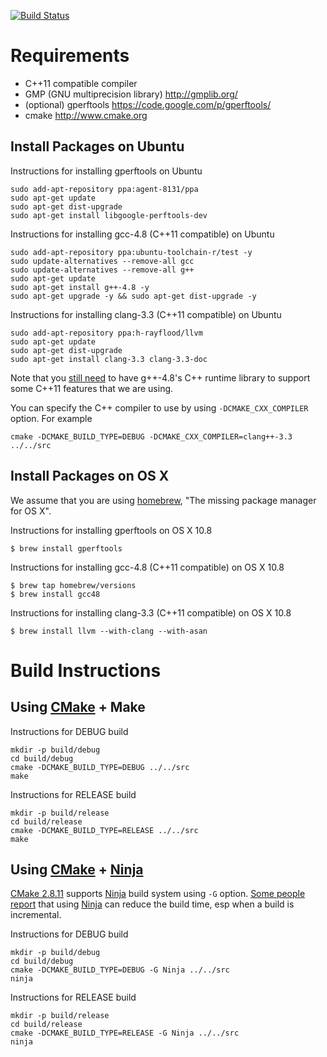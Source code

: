 [![Build Status](https://travis-ci.org/leodemoura/lean.png?branch=master)](https://travis-ci.org/leodemoura/lean)

Requirements
============

- C++11 compatible compiler
- GMP (GNU multiprecision library)
  http://gmplib.org/
- (optional) gperftools
  https://code.google.com/p/gperftools/
- cmake
  http://www.cmake.org

Install Packages on Ubuntu
--------------------------

Instructions for installing gperftools on Ubuntu

    sudo add-apt-repository ppa:agent-8131/ppa
    sudo apt-get update
    sudo apt-get dist-upgrade
    sudo apt-get install libgoogle-perftools-dev

Instructions for installing gcc-4.8 (C++11 compatible) on Ubuntu

    sudo add-apt-repository ppa:ubuntu-toolchain-r/test -y
    sudo update-alternatives --remove-all gcc
    sudo update-alternatives --remove-all g++
    sudo apt-get update
    sudo apt-get install g++-4.8 -y
    sudo apt-get upgrade -y && sudo apt-get dist-upgrade -y

Instructions for installing clang-3.3 (C++11 compatible) on Ubuntu

    sudo add-apt-repository ppa:h-rayflood/llvm
    sudo apt-get update
    sudo apt-get dist-upgrade
    sudo apt-get install clang-3.3 clang-3.3-doc

Note that you [still need][1] to have g++-4.8's C++ runtime library to
support some C++11 features that we are using.

You can specify the C++ compiler to use by using ``-DCMAKE_CXX_COMPILER``
option. For example

    cmake -DCMAKE_BUILD_TYPE=DEBUG -DCMAKE_CXX_COMPILER=clang++-3.3 ../../src

[1]: http://clang.llvm.org/cxx_status.html

Install Packages on OS X
------------------------
We assume that you are using [homebrew][homebrew], "The missing package manager for OS X".

[homebrew]: http://brew.sh

Instructions for installing gperftools on OS X 10.8

    $ brew install gperftools

Instructions for installing gcc-4.8 (C++11 compatible) on OS X 10.8

    $ brew tap homebrew/versions
    $ brew install gcc48

Instructions for installing clang-3.3 (C++11 compatible) on OS X 10.8

    $ brew install llvm --with-clang --with-asan

Build Instructions
==================

Using [CMake][cmake] + Make
---------------------
Instructions for DEBUG build

    mkdir -p build/debug
    cd build/debug
    cmake -DCMAKE_BUILD_TYPE=DEBUG ../../src
    make

Instructions for RELEASE build

    mkdir -p build/release
    cd build/release
    cmake -DCMAKE_BUILD_TYPE=RELEASE ../../src
    make

Using [CMake][cmake] + [Ninja][ninja]
-------------------------------
[CMake 2.8.11][cmake] supports [Ninja][ninja] build system using
``-G`` option. [Some people report][1] that using [Ninja][ninja] can
reduce the build time, esp when a build is incremental.

[1]: https://plus.google.com/108996039294665965197/posts/SfhrFAhRyyd

Instructions for DEBUG build

    mkdir -p build/debug
    cd build/debug
    cmake -DCMAKE_BUILD_TYPE=DEBUG -G Ninja ../../src
    ninja

Instructions for RELEASE build

    mkdir -p build/release
    cd build/release
    cmake -DCMAKE_BUILD_TYPE=RELEASE -G Ninja ../../src
    ninja

[cmake]: http://www.cmake.org/
[ninja]: http://martine.github.io/ninja/
